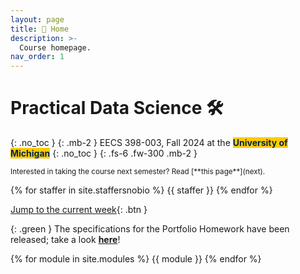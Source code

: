 ```yaml
---
layout: page
title: 🏡 Home
description: >-
  Course homepage.
nav_order: 1
---
```


# Practical Data Science 🛠️

{: .no_toc }
{: .mb-2 }
EECS 398-003, Fall 2024 at the <b><span style="background-color: #FFCB05; color: #00274C">University of Michigan</span></b>
{: .no_toc }
{: .fs-6 .fw-300 .mb-2 }

<small>
Interested in taking the course next semester? Read [**this page**](next).
</small>

<!-- {% assign instructors = site.staffersnobio | where: 'role', 'Instructor' %} -->
{% for staffer in site.staffersnobio %}
{{ staffer }}
{% endfor %}

[Jump to the current week](#week-12-regularization-gradient-descent){: .btn }

{: .green }
The specifications for the Portfolio Homework have been released; take a look [**here**](portfolio)!

{% for module in site.modules %}
{{ module }}
{% endfor %}
